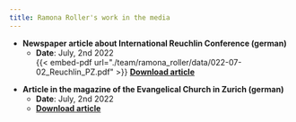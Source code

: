 ```yaml
---
title: Ramona Roller's work in the media
---
```


- **Newspaper article about International Reuchlin Conference (german)**
    - **Date**: July, 2nd 2022<br>
{{< embed-pdf url="./team/ramona_roller/data/022-07-02_Reuchlin_PZ.pdf" >}}
<a href="/team/ramona_roller/data/2022-07-02_Reuchlin_PZ.pdf">**Download article**</a>


<!---![Notabene](/team/ramona_roller/data/2019-02_notabene.png)--->


- **Article in the magazine of the Evangelical Church in Zurich (german)**
  - **Date**: July, 2nd 2022<br>
  - <a href="/team/ramona_roller/data/2022-07-02_Reuchlin_PZ.pdf">**Download article**</a>
<!---{{< embed-pdf url="./team/ramona_roller/data/2023-10-01_scoop.pdf" >}}--->
